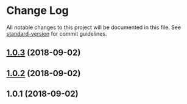 # Change Log

All notable changes to this project will be documented in this file. See [standard-version](https://github.com/conventional-changelog/standard-version) for commit guidelines.

<a name="1.0.3"></a>
## [1.0.3](https://github.com/rob10e/svg-path/compare/v1.0.2...v1.0.3) (2018-09-02)



<a name="1.0.2"></a>
## [1.0.2](https://github.com/rob10e/svg-path/compare/v1.0.1...v1.0.2) (2018-09-02)



<a name="1.0.1"></a>
## 1.0.1 (2018-09-02)
